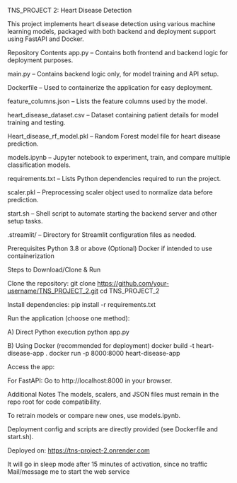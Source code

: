 TNS_PROJECT 2: Heart Disease Detection

This project implements heart disease detection using various machine learning models, packaged with both backend and deployment support using FastAPI and Docker.




Repository Contents
app.py – Contains both frontend and backend logic for deployment purposes.

main.py – Contains backend logic only, for model training and API setup.

Dockerfile – Used to containerize the application for easy deployment.

feature_columns.json – Lists the feature columns used by the model.

heart_disease_dataset.csv – Dataset containing patient details for model training and testing.

Heart_disease_rf_model.pkl – Random Forest model file for heart disease prediction.

models.ipynb – Jupyter notebook to experiment, train, and compare multiple classification models.

requirements.txt – Lists Python dependencies required to run the project.

scaler.pkl – Preprocessing scaler object used to normalize data before prediction.

start.sh – Shell script to automate starting the backend server and other setup tasks.

.streamlit/ – Directory for Streamlit configuration files as needed.





Prerequisites
Python 3.8 or above
(Optional) Docker if intended to use containerization



Steps to Download/Clone & Run

Clone the repository:
git clone https://github.com/your-username/TNS_PROJECT_2.git
cd TNS_PROJECT_2

Install dependencies:
pip install -r requirements.txt


Run the application (choose one method):

A) Direct Python execution
python app.py

B) Using Docker (recommended for deployment)
docker build -t heart-disease-app .
docker run -p 8000:8000 heart-disease-app

Access the app:

For FastAPI: Go to http://localhost:8000 in your browser.



Additional Notes
The models, scalers, and JSON files must remain in the repo root for code compatibility.

To retrain models or compare new ones, use models.ipynb.

Deployment config and scripts are directly provided (see Dockerfile and start.sh).



Deployed on: https://tns-project-2.onrender.com

It will go in sleep mode after 15 minutes of activation, since no traffic
Mail/message me to start the web service 